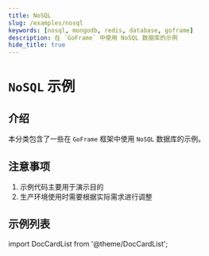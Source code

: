 ```yaml
---
title: NoSQL
slug: /examples/nosql
keywords: [nosql, mongodb, redis, database, goframe]
description: 在 `GoFrame` 中使用 NoSQL 数据库的示例
hide_title: true
---
```


# `NoSQL` 示例

## 介绍

本分类包含了一些在 `GoFrame` 框架中使用 `NoSQL` 数据库的示例。

## 注意事项

1. 示例代码主要用于演示目的
2. 生产环境使用时需要根据实际需求进行调整

## 示例列表

import DocCardList from '@theme/DocCardList';

<DocCardList />